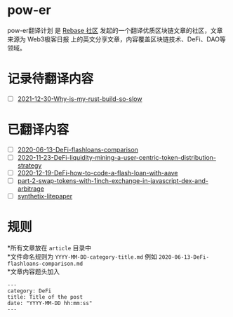 # pow-er
pow-er翻译计划 是 [Rebase 社区](https://rebase.network) 发起的一个翻译优质区块链文章的社区，文章来源为 Web3极客日报 上的英文分享文章，内容覆盖区块链技术、DeFi、DAO等领域。


# 记录待翻译内容  
- [ ] [2021-12-30-Why-is-my-rust-build-so-slow](./2021-12-30-Why-is-my-rust-build-so-slow)

# 已翻译内容
- [ ] [2020-06-13-DeFi-flashloans-comparison](./2020-06-13-DeFi-flashloans-comparison)
- [ ] [2020-11-23-DeFi-liquidity-mining-a-user-centric-token-distribution-strategy](./2020-11-23-DeFi-liquidity-mining-a-user-centric-token-distribution-strategy)
- [ ] [2020-12-19-DeFi-how-to-code-a-flash-loan-with-aave](./2020-12-19-DeFi-how-to-code-a-flash-loan-with-aave)
- [ ] [part-2-swap-tokens-with-1inch-exchange-in-javascript-dex-and-arbitrage](./part-2-swap-tokens-with-1inch-exchange-in-javascript-dex-and-arbitrage)
- [ ] [synthetix-litepaper](./synthetix-litepaper)

# 规则

*所有文章放在 `article` 目录中  
*文件命名规则为 `YYYY-MM-DD-category-title.md` 例如 `2020-06-13-DeFi-flashloans-comparison.md`  
*文章内容题头加入  
```
---
category: DeFi
title: Title of the post
date: "YYYY-MM-DD hh:mm:ss"
---
```
